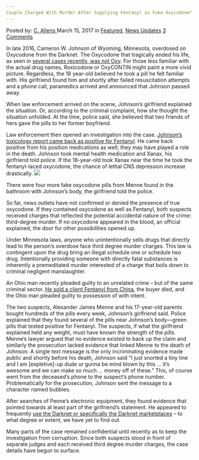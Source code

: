 ```yaml
---
Couple Charged With Murder After Supplying Fentanyl as Fake Oxycodone"
---
```

<article class="post-listing post-18625 post type-post status-publish format-standard has-post-thumbnail hentry 

<div class="post-inner">
<span>Posted by: <a href="https://www.deepdotweb.com/author/caliens/" title="">C. Aliens </a></span>
<span>March 15, 2017</span>
<span>in <a href="https://www.deepdotweb.com/category/deepdot-news/" rel="category tag">Featured</a>, <a href="https://www.deepdotweb.com/category/news-updates/" rel="category tag">News Updates</a></span>
<span><a href="https://www.deepdotweb.com/2017/03/15/couple-charged-with-murder-after-supplying-fentanyl-as-fake-oxycodone/#comments">3 Comments</a></span>


<p>In late 2016, Cameron W. Johnson of Wyoming, Minnesota, overdosed on Oxycodone from the Darknet. The Oxycodone that tragically ended his life, as seen in <a href="https://www.deepdotweb.com/2016/09/23/pill-counterfeiting-lab-bust-dea-warns-fentanyls-danger/">several cases recently, was not Oxy</a>. For those less familiar with the actual drug names, Roxicodone or OxyCONTIN might paint a more vivid picture. Regardless, the 18 year-old believed he took a pill he felt familiar with. His girlfriend found him and shortly after failed resuscitation attempts and a phone call, paramedics arrived and announced that Johnson passed away.</p>
<p>When law enforcement arrived on the scene, Johnson’s girlfriend explained the situation. Or, according to the criminal complaint, how she thought the situation unfolded. At the time, police said, she believed that two friends of hers gave the pills to her former boyfriend.</p>
<p>Law enforcement then opened an investigation into the case. <a href="http://m.startribune.com/teen-couple-charged-in-chisago-co-with-murder-in-overdose-death-of-18-year-old/414411113/">Johnson’s toxicology report came back as positive for Fentanyl</a>. He came back positive from his position medications as well; they may have played a role in the death. Johnson took mental health medication and Xanax, his girlfriend told police. If the 18-year-old took Xanax near the time he took the fentanyl-laced oxycodone, the chance of lethal CNS depression increase drastically. <img class="wp-image-18635 aligncenter" src="/imgs/2017/03/word-image-4.jpeg" srcset="/imgs/2017/03/word-image-4.jpeg 827w, /imgs/2017/03/word-image-4-300x194.jpeg 300w" sizes="(max-width: 827px) 100vw, 827px"/></p>
<p>There were four more fake oxycodone pills from Menne found in the bathroom with Johnson’s body, the girlfriend told the police.</p>
<p>So far, news outlets have not confirmed or denied the presence of true oxycodone. If they contained oxycodone as well as Fentanyl, both suspects received charges that reflected the potential accidental nature of the crime: third-degree murder. If no oxycodone appeared in the blood, an official explained, the door for other possibilities opened up.</p>
<p>Under Minnesota laws, anyone who unintentionally sells drugs that directly lead to the person&#8217;s overdose face third degree murder charges. This law is contingent upon the drug bring an illegal schedule one or schedule two drug. Intentionally providing someone with directly fatal substances is inherently a premeditated murder interested of a charge that boils down to criminal negligent manslaughter.</p>
<p>An Ohio man recently pleaded guilty to an unrelated crime – but of the same criminal sector. <a href="https://www.deepdotweb.com/2017/02/04/ohio-man-pleaded-guilty-selling-fentanyl-china-resulted-fatal-overdose/">He sold a client Fentanyl from China</a>, the buyer died, and the Ohio man pleaded guilty to possession of with intent.</p>
<p>The two suspects, Alexander James Menne and his 17-year-old parents bought hundreds of the pills every week, Johnson&#8217;s girlfriend said. Police explained that they found several of the pills near Johnson&#8217;s body—green pills that tested positive for Fentanyl. The suspects, if what the girlfriend explained held any weight, must have known the strength of the pills. Menne’s lawyer argued that no evidence existed to back up the claim and similarly the prosecution lacked evidence that linked Menne to the death of Johnson. A single text message is the only incriminating evidence made public and shortly before his death, Johnson said “I just snorted a tiny line and I am [expletive]-up dude ur gunna be mind blown by this &#8230; it’s awesome and we can make so much &#8230; money off of these.” This, of course went from the deceased’s phone to the suspect’s phone number. Problematically for the prosecution, Johnson sent the message to a character named bubbles.</p>
<p>After searches of Penne’s electronic equipment, they found evidence that pointed towards at least part of the girlfriend&#8217;s statement. He appeared to frequently <a href="https://www.deepdotweb.com/marketplace-directory/categories/top-markets/">use the Darknet or specifically the Darknet marketplaces</a> – to what degree or extent, we have yet to find out.</p>
<p>Many parts of the case remained confidential until recently as to keep the investigation from corruption. Since both suspects stood in front of separate judges and each received third degree murder charges, the case details have begun to surface.</p>
</div>
<span style="display:none" class="updated">2017-03-15<a href="https://www.deepdotweb.com/author/caliens/" title="Posts by C. Aliens" rel="author">C. Aliens</a></strong></div>

